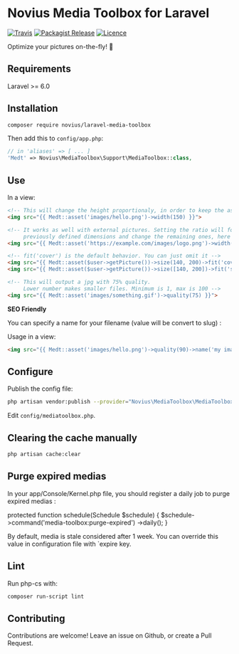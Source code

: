 # Novius Media Toolbox for Laravel
[![Travis](https://img.shields.io/travis/novius/laravel-media-toolbox.svg?maxAge=1800&style=flat-square)](https://travis-ci.org/novius/laravel-media-toolbox)
[![Packagist Release](https://img.shields.io/packagist/v/novius/laravel-media-toolbox.svg?maxAge=1800&style=flat-square)](https://packagist.org/packages/novius/laravel-media-toolbox)
[![Licence](https://img.shields.io/packagist/l/novius/laravel-media-toolbox.svg?maxAge=1800&style=flat-square)](https://github.com/novius/laravel-media-toolbox#licence)

Optimize your pictures on-the-fly! 🛫

## Requirements

Laravel >= 6.0

## Installation

```sh
composer require novius/laravel-media-toolbox
```

Then add this to `config/app.php`:

```php
// in 'aliases' => [ ... ]
'Medt' => Novius\MediaToolbox\Support\MediaToolbox::class,
```

## Use

In a view:

```html
<!-- This will change the height proportionaly, in order to keep the aspect -->
<img src="{{ Medt::asset('images/hello.png')->width(150) }}">

<!-- It works as well with external pictures. Setting the ratio will force
     previously defined dimensions and change the remaining ones, here the height -->
<img src="{{ Medt::asset('https://example.com/images/logo.png')->width(500)->ratio(16/9) }}">

<!-- fit('cover') is the default behavior. You can just omit it -->
<img src="{{ Medt::asset($user->getPicture())->size(140, 200)->fit('cover') }}">
<img src="{{ Medt::asset($user->getPicture())->size([140, 200])->fit('stretch') }}">

<!-- This will output a jpg with 75% quality.
     Lower number makes smaller files. Minimum is 1, max is 100 -->
<img src="{{ Medt::asset('images/something.gif')->quality(75) }}">
```

**SEO Friendly**

You can specify a name for your filename (value will be convert to slug) :

Usage in a view:

```html
<img src="{{ Medt::asset('images/hello.png')->quality(90)->name('my image') }}">
```

## Configure

Publish the config file:

```sh
php artisan vendor:publish --provider="Novius\MediaToolbox\MediaToolboxServiceProvider"
```

Edit `config/mediatoolbox.php`.

## Clearing the cache manually

```sh
php artisan cache:clear
```

## Purge expired medias

In your app/Console/Kernel.php file, you should register a daily job to purge expired medias :

protected function schedule(Schedule $schedule)
{
    $schedule->command('media-toolbox:purge-expired')
        ->daily();
}

By default, media is stale considered after 1 week. You can override this value in configuration file with `expire key.

## Lint

Run php-cs with:

```sh
composer run-script lint
```

## Contributing

Contributions are welcome!
Leave an issue on Github, or create a Pull Request.

